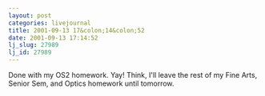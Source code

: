 ```yaml
---
layout: post
categories: livejournal
title: 2001-09-13 17&colon;14&colon;52
date: 2001-09-13 17:14:52
lj_slug: 27989
lj_id: 27989
---
```

Done with my OS2 homework. Yay! Think, I'll leave the rest of my Fine Arts, Senior Sem, and Optics homework until tomorrow.
